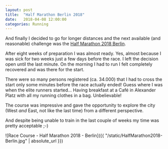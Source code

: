 ```yaml
---
layout: post
title:  "Half Marathon Berlin 2018"
date:   2018-04-08 12:00:00
categories: Running
---
```

And finally I decided to go for longer distances and the next available (and reasonable) challenge was the [Half Marathon 2018 Berlin][HM2018-Berlin].

After eight weeks of preparation I was almost ready. Yes, almost because I was sick for two weeks just a few days before the race. I left the decision open until the last minute. On the morning I had to run I felt completely recovered and was there for the start.

There were so many persons registered (ca. 34.000) that I had to cross the start only some minutes before the race actually ended! Guess where I was when the elite runners started... Having breakfast at a Café in Alexander Platz with all my running clothes in a bag. Unbelievable!

The course was impressive and gave the opportunity to explore the city (West *and* East, not like the last time) from a different perspective.

And despite being unable to train in the last couple of weeks my time was pretty acceptable  ;-)

![Race Course - Half Marathon 2018 - Berlin]({{ "/static/HalfMarathon2018-Berlin.jpg" | absolute_url }})

[HM2018-Berlin]: https://www.tagesspiegel.de/berlin/halbmarathon-in-berlin-rekorde-und-sonne-so-war-der-halbmarathon/21152574.html
